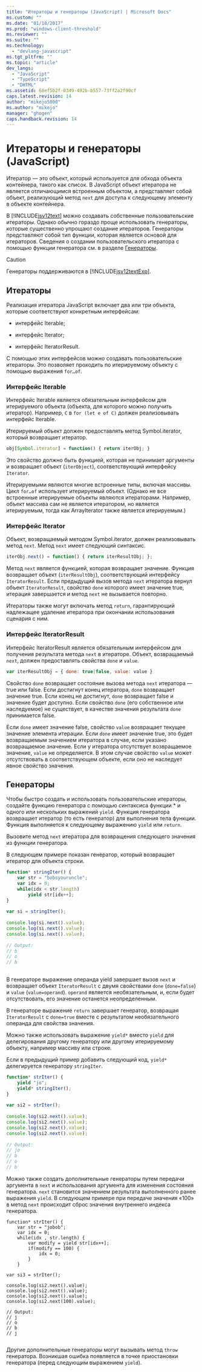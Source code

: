 ```yaml
---
title: "Итераторы и генераторы (JavaScript) | Microsoft Docs"
ms.custom: ""
ms.date: "01/18/2017"
ms.prod: "windows-client-threshold"
ms.reviewer: ""
ms.suite: ""
ms.technology: 
  - "devlang-javascript"
ms.tgt_pltfrm: ""
ms.topic: "article"
dev_langs: 
  - "JavaScript"
  - "TypeScript"
  - "DHTML"
ms.assetid: 68ef5b2f-0349-492b-b557-73ff2a2f90cf
caps.latest.revision: 14
author: "mikejo5000"
ms.author: "mikejo"
manager: "ghogen"
caps.handback.revision: 14
---
```

# Итераторы и генераторы (JavaScript)
Итератор — это объект, который используется для обхода объекта контейнера, такого как список.  В JavaScript объект итератора не является отличающимся встроенным объектом, а представляет собой объект, реализующий метод `next` для доступа к следующему элементу в объекте контейнера.  
  
 В [!INCLUDE[jsv12text](../../javascript/includes/jsv12text-md.md)] можно создавать собственные пользовательские итераторы.  Однако обычно гораздо проще использовать генераторы, которые существенно упрощают создание итераторов.  Генераторы представляют собой тип функции, которая является основой для итераторов.  Сведения о создании пользовательского итератора с помощью функции генератора см. в разделе [Генераторы](#Generators).  
  
> [!CAUTION]
>  Генераторы поддерживаются в [!INCLUDE[jsv12textExp](../../javascript/includes/jsv12textexp-md.md)].  
  
## Итераторы  
 Реализация итератора JavaScript включает два или три объекта, которые соответствуют конкретным интерфейсам:  
  
-   интерфейс Iterable;  
  
-   интерфейс Iterator;  
  
-   интерфейс IteratorResult.  
  
 С помощью этих интерфейсов можно создавать пользовательские итераторы.  Это позволяет проходить по итерируемому объекту с помощью выражения `for…of`.  
  
### Интерфейс Iterable  
 Интерфейс Iterable является обязательным интерфейсом для итерируемого объекта \(объекта, для которого можно получить итератор\).  Например, `C` в `for (let e of C)` должен реализовывать интерфейс Iterable.  
  
 Итерируемый объект должен предоставлять метод Symbol.iterator, который возвращает итератор.  
  
```javascript  
obj[Symbol.iterator] = function() { return iterObj; }  
```  
  
 Это свойство должно быть функцией, которая не принимает аргументы и возвращает объект \(`iterObject`\), соответствующий интерфейсу `Iterator`.  
  
 Итерируемыми являются многие встроенные типы, включая массивы.  Цикл `for…of` использует итерируемый объект.  \(Однако не все встроенные итерируемые объекты являются итераторами.  Например, объект массива сам не является итератором, но является итерируемым, тогда как ArrayIterator также является итерируемым.\)  
  
### Интерфейс Iterator  
 Объект, возвращаемый методом Symbol.iterator, должен реализовывать метод `next`.  Метод `next` имеет следующий синтаксис.  
  
```javascript  
iterObj.next() = function() { return iterResultObj; };  
```  
  
 Метод `next` является функцией, которая возвращает значение.  Функция возвращает объект \(`iterResultObj`\), соответствующий интерфейсу `IteratorResult`.  Если предыдущий вызов метода `next` итератора вернул объект `IteratorResult`, свойство `done` которого имеет значение true, итерация завершается и метод `next` не вызывается повторно.  
  
 Итераторы также могут включать метод `return`, гарантирующий надлежащее удаление итератора при окончании использования сценария с ним.  
  
### Интерфейс IteratorResult  
 Интерфейс IteratorResult является обязательным интерфейсом для получения результата метода `next` в итераторе.  Объект, возвращаемый `next`, должен предоставлять свойства `done` и `value`.  
  
```javascript  
var iterResultObj = { done: true|false, value: value }  
```  
  
 Свойство `done` возвращает состояние вызова метода `next` итератора — true или false.  Если достигнут конец итератора, `done` возвращает значение true.  Если конец не достигнут, `done` возвращает false и значение будет доступно.  Если свойство `done` \(его собственное или наследуемое\) не существует, в качестве значения результата `done` принимается false.  
  
 Если `done` имеет значение false, свойство `value` возвращает текущее значение элемента итерации.  Если `done` имеет значение true, это будет возвращаемым значением итератора в случае, если указано возвращаемое значение.  Если у итератора отсутствует возвращаемое значение, `value` не определяется.  В этом случае свойство `value` может отсутствовать в соответствующем объекте, если оно не наследует явное свойство значения.  
  
<a name="Generators"></a>   
## Генераторы  
 Чтобы быстро создать и использовать пользовательские итераторы, создайте функцию генератора с помощью синтаксиса функции \* и одного или нескольких выражений `yield`.  Функция генератора возвращает итератор \(то есть генератор\) для выполнения тела функции.  Функция выполняется к следующему выражению `yield` или `return`.  
  
 Вызовите метод `next` итератора для возвращения следующего значения из функции генератора.  
  
 В следующем примере показан генератор, который возвращает итератор для объекта строки.  
  
```javascript  
function* stringIter() {  
    var str = "bobsyouruncle";  
    var idx = 0;  
    while(idx < str.length)  
        yield str[idx++];  
}  
  
var si = stringIter();  
  
console.log(si.next().value);  
console.log(si.next().value);  
console.log(si.next().value);  
  
// Output:  
// b  
// o  
// b  
  
```  
  
 В генераторе выражение операнда yield завершает вызов `next` и возвращает объект `IteratorResult` с двумя свойствами `done` \(`done=false`\) и `value` \(`value=operand`\).  `operand` является необязательным, и, если будет отсутствовать, его значение останется неопределенным.  
  
 В генераторе выражение `return` завершает генератор, возвращая `IteratorResult` с `done=true` вместе с результатом необязательного операнда для свойства значения.  
  
 Можно также использовать выражение `yield*` вместо `yield` для делегирования другому генератору или другому итерируемому объекту, например массиву или строке.  
  
 Если в предыдущий пример добавить следующий код, `yield*` делегируется генератору `stringIter`.  
  
```javascript  
function* strIter() {  
    yield "jo";  
    yield* stringIter();  
}  
  
var si2 = strIter();  
  
console.log(si2.next().value);  
console.log(si2.next().value);  
console.log(si2.next().value);  
console.log(si2.next().value);  
  
// Output:  
// jo  
// b  
// o  
// b  
```  
  
 Можно также создать дополнительные генераторы путем передачи аргумента в `next` и использования аргумента для изменения состояния генератора.  `next` становится значением результата выполненного ранее выражения `yield`.  В следующем примере при передаче значения «100» в метод `next` происходит сброс значения внутреннего индекса генератора.  
  
```  
function* strIter() {  
    var str = "jobob";  
    var idx = 0;  
    while(idx , str.length) {  
        var modify = yield str[idx++];  
        if(modify == 100) {  
            idx = 0;  
        }  
    }  
  
var si3 = strIter();  
  
console.log(si2.next().value);  
console.log(si2.next().value);  
console.log(si2.next().value);  
console.log(si2.next(100).value);  
  
// Output:  
// j  
// o  
// b  
// j  
  
```  
  
 Другие дополнительные генераторы могут вызывать метод `throw` генератора.  Возникшая ошибка появляется в точке приостановки генератора \(перед следующим выражением `yield`\).